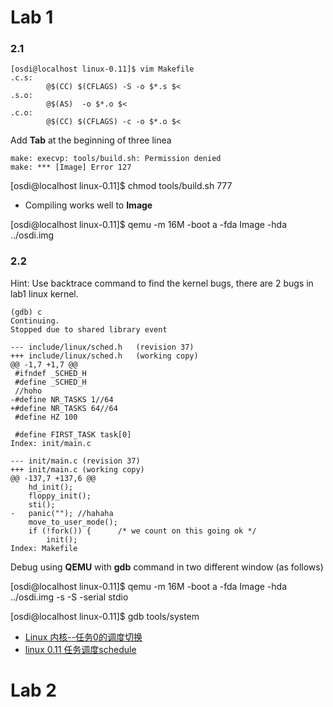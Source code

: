 Lab 1
=============

### 2.1
```
[osdi@localhost linux-0.11]$ vim Makefile
.c.s:
        @$(CC) $(CFLAGS) -S -o $*.s $<
.s.o:
        @$(AS)  -o $*.o $<
.c.o:
        @$(CC) $(CFLAGS) -c -o $*.o $<
```
Add **Tab** at the beginning of three linea

```
make: execvp: tools/build.sh: Permission denied
make: *** [Image] Error 127
```
[osdi@localhost linux-0.11]$ chmod tools/build.sh 777

- Compiling works well to **Image**

[osdi@localhost linux-0.11]$ qemu -m 16M -boot a -fda Image -hda ../osdi.img

### 2.2

Hint: Use backtrace command to find the kernel bugs, there are 2 bugs in lab1 linux kernel.

```
(gdb) c
Continuing.
Stopped due to shared library event
```

```
--- include/linux/sched.h	(revision 37)
+++ include/linux/sched.h	(working copy)
@@ -1,7 +1,7 @@
 #ifndef _SCHED_H
 #define _SCHED_H
 //hoho
-#define NR_TASKS 1//64
+#define NR_TASKS 64//64
 #define HZ 100
 
 #define FIRST_TASK task[0]
Index: init/main.c
```
```
--- init/main.c	(revision 37)
+++ init/main.c	(working copy)
@@ -137,7 +137,6 @@
 	hd_init();
 	floppy_init();
 	sti();
-	panic(""); //hahaha
 	move_to_user_mode();
 	if (!fork()) {		/* we count on this going ok */
 		init();
Index: Makefile
```
Debug using **QEMU** with **gdb** command in two different window (as follows)

[osdi@localhost linux-0.11]$ qemu -m 16M -boot a -fda Image -hda ../osdi.img -s -S -serial stdio

[osdi@localhost linux-0.11]$ gdb tools/system

- [Linux 内核--任务0的调度切换](http://blog.csdn.net/ctthuangcheng/article/details/8803027)
- [linux 0.11 任务调度schedule](http://blog.csdn.net/ybn187/article/details/25707907)

Lab 2
=============


